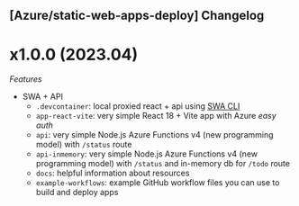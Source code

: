 ## [Azure/static-web-apps-deploy] Changelog

# x1.0.0 (2023.04)

*Features*
* SWA + API
  * `.devcontainer`: local proxied react + api using [SWA CLI](https://learn.microsoft.com/en-us/azure/static-web-apps/static-web-apps-cli-configuration)
  * `app-react-vite`: very simple React 18 + Vite app with Azure _easy auth_
  * `api`: very simple Node.js Azure Functions v4 (new programming model) with `/status` route
  * `api-inmemory`: very simple Node.js Azure Functions v4 (new programming model) with `/status` and in-memory db for `/todo` route
  * `docs`: helpful information about resources
  * `example-workflows`: example GitHub workflow files you can use to build and deploy apps
